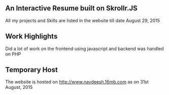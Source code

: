 ## An Interactive Resume built on Skrollr.JS

All my projects and Skills are listed in the website till date August 29, 2015

## Work Highlights

Did a lot of work on the frontend using javascript and backend was handled on PHP

## Temporary Host

The website is hosted on http://www.navdeesh.16mb.com as on 31st August, 2015